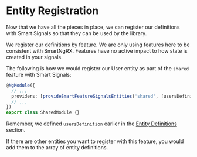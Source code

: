 # Entity Registration

Now that we have all the pieces in place, we can register our definitions with Smart Signals so that they can be used by the library.

We register our definitions by feature. We are only using features here to be consistent with SmartNgRX. Features have no active impact to how state is created in your signals.

The following is how we would register our User entity as part of the `shared` feature with Smart Signals:

```typescript
@NgModule({
  // ...
  providers: [provideSmartFeatureSignalsEntities('shared', [usersDefinition])],
  // ...
})
export class SharedModule {}
```

Remember, we defined `usersDefinition` earlier in the [Entity Definitions](/using-smart-signals/entity-definitions) section.

If there are other entities you want to register with this feature, you would add them to the array of entity definitions.
